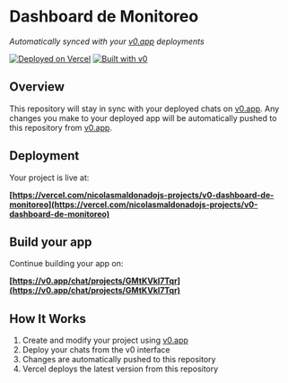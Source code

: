 # Dashboard de Monitoreo

*Automatically synced with your [v0.app](https://v0.app) deployments*

[![Deployed on Vercel](https://img.shields.io/badge/Deployed%20on-Vercel-black?style=for-the-badge&logo=vercel)](https://vercel.com/nicolasmaldonadojs-projects/v0-dashboard-de-monitoreo)
[![Built with v0](https://img.shields.io/badge/Built%20with-v0.app-black?style=for-the-badge)](https://v0.app/chat/projects/GMtKVkI7Tqr)

## Overview

This repository will stay in sync with your deployed chats on [v0.app](https://v0.app).
Any changes you make to your deployed app will be automatically pushed to this repository from [v0.app](https://v0.app).

## Deployment

Your project is live at:

**[https://vercel.com/nicolasmaldonadojs-projects/v0-dashboard-de-monitoreo](https://vercel.com/nicolasmaldonadojs-projects/v0-dashboard-de-monitoreo)**

## Build your app

Continue building your app on:

**[https://v0.app/chat/projects/GMtKVkI7Tqr](https://v0.app/chat/projects/GMtKVkI7Tqr)**

## How It Works

1. Create and modify your project using [v0.app](https://v0.app)
2. Deploy your chats from the v0 interface
3. Changes are automatically pushed to this repository
4. Vercel deploys the latest version from this repository